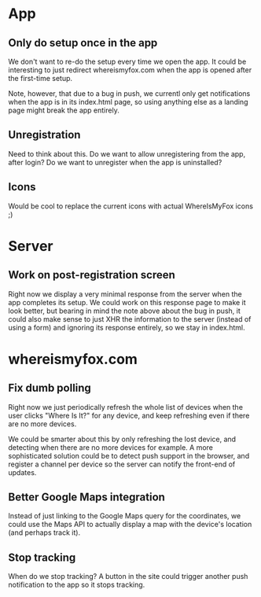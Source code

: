 App
===

Only do setup once in the app
-----------------------------

We don't want to re-do the setup every time we open the app. It could
be interesting to just redirect whereismyfox.com when the app is opened
after the first-time setup.

Note, however, that due to a bug in push, we currentl only get notifications
when the app is in its index.html page, so using anything else as a landing
page might break the app entirely.

Unregistration
--------------

Need to think about this. Do we want to allow unregistering from the app, after
login? Do we want to unregister when the app is uninstalled?

Icons
-----

Would be cool to replace the current icons with actual WhereIsMyFox icons ;)

Server
======

Work on post-registration screen
--------------------------------

Right now we display a very minimal response from the server when the app
completes its setup. We could work on this response page to make it look better,
but bearing in mind the note above about the bug in push, it could also make
sense to just XHR the information to the server (instead of using a form) and
ignoring its response entirely, so we stay in index.html.

whereismyfox.com
================

Fix dumb polling
-----------------

Right now we just periodically refresh the whole list of devices when the user
clicks "Where Is It?" for any device, and keep refreshing even if there are no
more devices.

We could be smarter about this by only refreshing the lost device, and detecting
when there are no more devices for example. A more sophisticated solution could
be to detect push support in the browser, and register a channel per device so
the server can notify the front-end of updates.

Better Google Maps integration
------------------------------

Instead of just linking to the Google Maps query for the coordinates, we could
use the Maps API to actually display a map with the device's location (and
perhaps track it).

Stop tracking
-------------

When do we stop tracking? A button in the site could trigger another push
notification to the app so it stops tracking.
